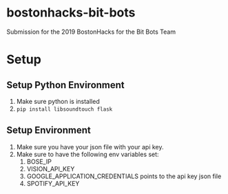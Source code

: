 # bostonhacks-bit-bots
Submission for the 2019 BostonHacks for the Bit Bots Team


# Setup

## Setup Python Environment

1. Make sure python is installed
2. `pip install libsoundtouch flask`


## Setup Environment

1. Make sure you have your json file with your api key.
2. Make sure to have the following env variables set:
    1. BOSE_IP
    2. VISION_API_KEY
    3. GOOGLE_APPLICATION_CREDENTIALS points to the api key json file
    4. SPOTIFY_API_KEY
